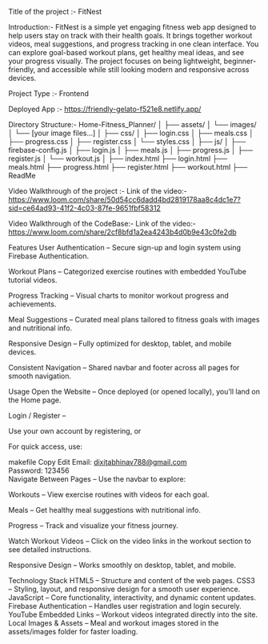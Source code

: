 Title of the project :- FitNest

Introduction:- 
FitNest is a simple yet engaging fitness web app designed to help users stay on track with their health goals. It brings together workout videos, meal suggestions, 
and progress tracking in one clean interface.  You can explore goal-based workout plans, get healthy meal ideas, and see your progress visually.
The project focuses on being lightweight, beginner-friendly, and accessible while still looking modern and responsive across devices.

Project Type :- Frontend

Deployed App :- https://friendly-gelato-f521e8.netlify.app/  

Directory Structure:-
Home-Fitness_Planner/
│
├── assets/
│   └── images/
│       └── [your image files...]
│
├── css/
│   ├── login.css
│   ├── meals.css
│   ├── progress.css
│   ├── register.css
│   └── styles.css
│
├── js/
│   ├── firebase-config.js
│   ├── login.js
│   ├── meals.js
│   ├── progress.js
│   ├── register.js
│   └── workout.js
│
├── index.html
├── login.html
├── meals.html
├── progress.html
├── register.html
├── workout.html
├── ReadMe

Video Walkthrough of the project :-
Link of the video:-       https://www.loom.com/share/50d54cc6dadd4bd2819178aa8c4dc1e7?sid=ce64ad93-41f2-4c03-87fe-9651fbf58312

Video Walkthrough of the CodeBase:-
Link of the video:-  https://www.loom.com/share/2cf8bfd1a2ea4243b4d0b9e43c0fe2db

Features
User Authentication – Secure sign-up and login system using Firebase Authentication.

Workout Plans – Categorized exercise routines with embedded YouTube tutorial videos.

Progress Tracking – Visual charts to monitor workout progress and achievements.

Meal Suggestions – Curated meal plans tailored to fitness goals with images and nutritional info.

Responsive Design – Fully optimized for desktop, tablet, and mobile devices.

Consistent Navigation – Shared navbar and footer across all pages for smooth navigation.


  Usage
Open the Website – Once deployed (or opened locally), you’ll land on the Home page.

Login / Register –

Use your own account by registering, or

For quick access, use:

makefile
Copy
Edit
Email: dixitabhinav788@gmail.com  
Password: 123456  
Navigate Between Pages – Use the navbar to explore:

Workouts – View exercise routines with videos for each goal.

Meals – Get healthy meal suggestions with nutritional info.

Progress – Track and visualize your fitness journey.

Watch Workout Videos – Click on the video links in the workout section to see detailed instructions.

Responsive Design – Works smoothly on desktop, tablet, and mobile.

Technology Stack
HTML5 – Structure and content of the web pages.
CSS3 – Styling, layout, and responsive design for a smooth user experience.
JavaScript  – Core functionality, interactivity, and dynamic content updates.
Firebase Authentication – Handles user registration and login securely.
YouTube Embedded Links – Workout videos integrated directly into the site.
Local Images & Assets – Meal and workout images stored in the assets/images folder for faster loading.

